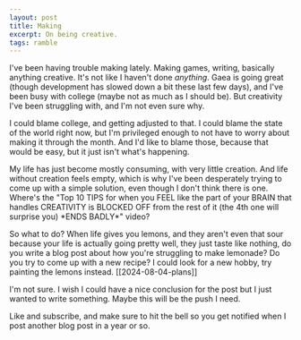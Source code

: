 ```yaml
---
layout: post
title: Making
excerpt: On being creative.
tags: ramble
---
```


I've been having trouble making lately. Making games, writing, basically anything creative. It's not like I haven't done _anything_. Gaea is going great (though development has slowed down a bit these last few days), and I've been busy with college (maybe not as much as I should be). But creativity I've been struggling with, and I'm not even sure why.

I could blame college, and getting adjusted to that. I could blame the state of the world right now, but I'm privileged enough to not have to worry about making it through the month. And I'd like to blame those, because that would be easy, but it just isn't what's happening. 

My life has just become mostly consuming, with very little creation. And life without creation feels empty, which is why I've been desperately trying to come up with a simple solution, even though I don't think there is one. Where's the "Top 10 TIPS for when you FEEL like the part of your BRAIN that handles CREATIVITY is BLOCKED OFF from the rest of it (the 4th one will surprise you) \*ENDS BADLY\*" video? 

So what to do? When life gives you lemons, and they aren't even that sour because your life is actually going pretty well, they just taste like nothing, do you write a blog post about how you're struggling to make lemonade? Do you try to come up with a new recipe? I could look for a new hobby, try painting the lemons instead.
[[2024-08-04-plans]]

I'm not sure. I wish I could have a nice conclusion for the post but I just wanted to write something. Maybe this will be the push I need. 

Like and subscribe, and make sure to hit the bell so you get notified when I post another blog post in a year or so.
